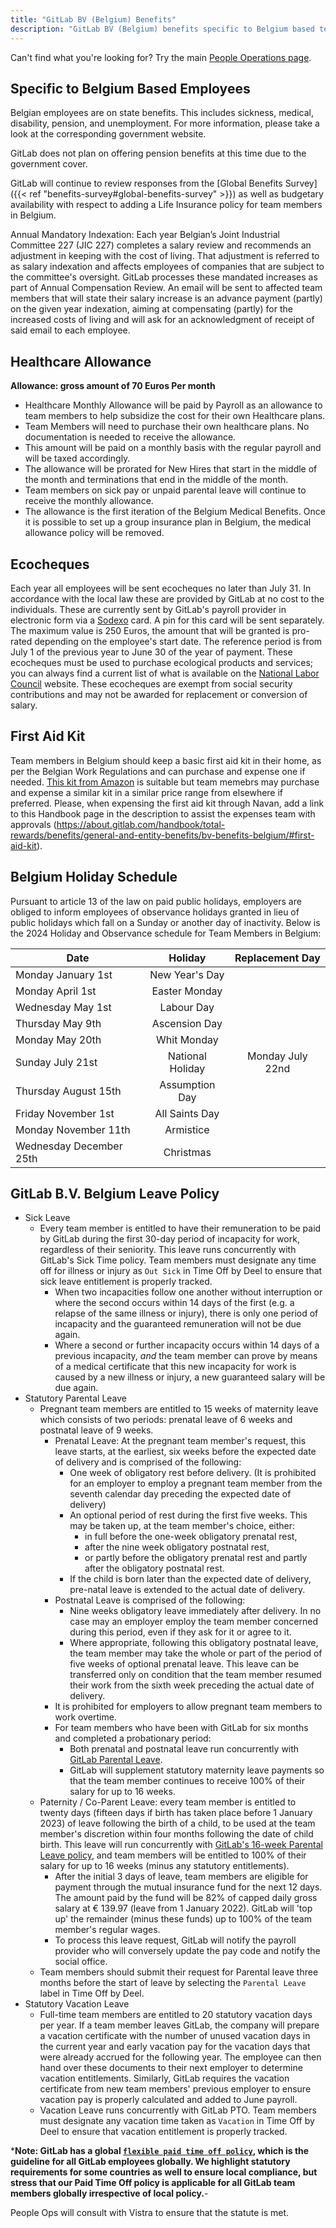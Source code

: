```yaml
---
title: "GitLab BV (Belgium) Benefits"
description: "GitLab BV (Belgium) benefits specific to Belgium based team members."
---
```


Can't find what you're looking for? Try the main [People Operations page](/handbook/people-group/).

## Specific to Belgium Based Employees

Belgian employees are on state benefits. This includes sickness, medical, disability, pension, and unemployment. For more information, please take a look at the corresponding government website.

GitLab does not plan on offering pension benefits at this time due to the government cover.

GitLab will continue to review responses from the [Global Benefits Survey]({{< ref "benefits-survey#global-benefits-survey" >}}) as well as budgetary availability with respect to adding a Life Insurance policy for team members in Belgium.

Annual Mandatory Indexation:  Each year Belgian’s Joint Industrial Committee 227 (JIC 227) completes a salary review and recommends an adjustment in keeping with the cost of living. That adjustment is referred to as salary indexation and affects employees of companies that are subject to the committee's oversight. GitLab processes these mandated increases as part of Annual Compensation Review. An email will be sent to affected team members that will state their salary increase is an advance payment (partly) on the given year indexation, aiming at compensating (partly) for the increased costs of living and will ask for an acknowledgment of receipt of said email to each employee.

## Healthcare Allowance

**Allowance: gross amount of 70 Euros Per month**

- Healthcare Monthly Allowance will be paid by Payroll as an allowance to team members to help subsidize the cost for their own Healthcare plans.
- Team Members will need to purchase their own healthcare plans. No documentation is needed to receive the allowance.
- This amount will be paid on a monthly basis with the regular payroll and will be taxed accordingly.
- The allowance will be prorated for New Hires that start in the middle of the month and terminations that end in the middle of the month.
- Team members on sick pay or unpaid parental leave will continue to receive the monthly allowance.
- The allowance is the first iteration of the Belgium Medical Benefits. Once it is possible to set up a group insurance plan in Belgium, the medical allowance policy will be removed.

## Ecocheques

Each year all employees will be sent ecocheques no later than July 31. In accordance with the local law these are provided by GitLab at no cost to the individuals. These are currently sent by GitLab's payroll provider in electronic form via a [Sodexo](http://be.benefits-rewards.sodexo.com/) card. A pin for this card will be sent separately. The maximum value is 250 Euros, the amount that will be granted is pro-rated depending on the employee's start date. The reference period is from July 1 of the previous year to June 30 of the year of payment. These ecocheques must be used to purchase ecological products and services; you can always find a current list of what is available on the [National Labor Council](http://www.cnt-nar.be/CAO-ORIG/cao-098-quinquies-(23-05-2017).pdf) website. These ecocheques are exempt from social security contributions and may not be awarded for replacement or conversion of salary.

## First Aid Kit

Team members in Belgium should keep a basic first aid kit in their home, as per the Belgian Work Regulations and can purchase and expense one if needed. [This kit from Amazon](https://www.amazon.com.be/-/en/Medical-Outdoor-Survival-Emergency-Workplace/dp/B07R3RMFC4/ref%3Dsr_1_11?crid%3DBRSTI7BC72FQ%26keywords%3Dfirst%252Baid%252Bkit%252Bfor%252Bhome%252Boffice%26qid%3D1686872754%26sprefix%3Dfirst%252Baid%252Bkit%252Bfor%252Bhome%252Boffic%252Caps%252C198%26sr%3D8-11%26th%3D1&sa=D&source=docs&ust=1689883665744344&usg=AOvVaw3000OeBSFQU0GMfKNhd7KA) is suitable but team memebrs may purchase and expense a similar kit in a similar price range from elsewhere if preferred. Please, when expensing the first aid kit through Navan, add a link to this Handbook page in the description to assist the expenses team with approvals (<https://about.gitlab.com/handbook/total-rewards/benefits/general-and-entity-benefits/bv-benefits-belgium/#first-aid-kit>).

## Belgium Holiday Schedule

Pursuant to article 13 of the law on paid public holidays, employers are obliged to inform employees of observance holidays granted in lieu of public holidays which fall on a Sunday or another day of inactivity. Below is the 2024 Holiday and Observance schedule for Team Members in Belgium:

| Date                     | Holiday | Replacement Day |
|--------------------------|:---:|:----:|
| Monday January 1st         | New Year's Day  | |
| Monday April 1st     | Easter Monday  |  |
| Wednesday May 1st | Labour Day  |  |
| Thursday May 9th   | Ascension Day  |  |
| Monday May 20th        | Whit Monday   |  |
| Sunday July 21st     | National Holiday  | Monday July 22nd |
| Thursday August 15th | Assumption Day  |  |
| Friday November 1st  | All Saints Day   | |
| Monday November 11th    | Armistice  | |
| Wednesday December 25th     | Christmas  |  |

## GitLab B.V. Belgium Leave Policy

- Sick Leave
  - Every team member is entitled to have their remuneration to be paid by GitLab during the first 30-day period of incapacity for work, regardless of their seniority. This leave runs concurrently with GitLab's Sick Time policy. Team members must designate any time off for illness or injury as `Out Sick` in Time Off by Deel to ensure that sick leave entitlement is properly tracked.
    - When two incapacities follow one another without interruption or where the second occurs within 14 days of the first (e.g. a relapse of the same illness or injury), there is only one period of incapacity and the guaranteed remuneration will not be due again.
    - Where a second or further incapacity occurs within 14 days of a previous incapacity, *and* the team member can prove by means of a medical certificate that this new incapacity for work is caused by a new illness or injury, a new guaranteed salary will be due again.
- Statutory Parental Leave
  - Pregnant team members are entitled to 15 weeks of maternity leave which consists of two periods: prenatal leave of 6 weeks and postnatal leave of 9 weeks.
    - Prenatal Leave: At the pregnant team member's request, this leave starts, at the earliest, six weeks before the expected date of delivery and is comprised of the following:
      - One week of obligatory rest before delivery. (It is prohibited for an employer to employ a pregnant team member from the seventh calendar day preceding the expected date of delivery)
      - An optional period of rest during the first five weeks. This may be taken up, at the team member's choice, either:
        - in full before the one-week obligatory prenatal rest,
        - after the nine week obligatory postnatal rest,
        - or partly before the obligatory prenatal rest and partly after the obligatory postnatal rest.
      - If the child is born later than the expected date of delivery, pre-natal leave is extended to the actual date of delivery.
    - Postnatal Leave is comprised of the following:
      - Nine weeks obligatory leave immediately after delivery. In no case may an employer employ the team member concerned during this period, even if they ask for it or agree to it.
      - Where appropriate, following this obligatory postnatal leave, the team member may take the whole or part of the period of five weeks of optional prenatal leave. This leave can be transferred only on condition that the team member resumed their work from the sixth week preceding the actual date of delivery.
    - It is prohibited for employers to allow pregnant team members to work overtime.
    - For team members who have been with GitLab for six months and completed a probationary period:
      - Both prenatal and postnatal leave run concurrently with [GitLab Parental Leave](/handbook/total-rewards/benefits/general-and-entity-benefits/#parental-leave).
      - GitLab will supplement statutory maternity leave payments so that the team member continues to receive 100% of their salary for up to 16 weeks.
  - Paternity / Co-Parent Leave: every team member is entitled to twenty days (fifteen days if birth has taken place before 1 January 2023) of leave following the birth of a child, to be used at the team member's discretion within four months following the date of child birth. This leave will run concurrently with [GitLab's 16-week Parental Leave policy](/handbook/total-rewards/benefits/general-and-entity-benefits/#parental-leave), and team members will be entitled to 100% of their salary for up to 16 weeks (minus any statutory entitlements).
    - After the initial 3 days of leave, team members are eligible for payment through the mutual insurance fund for the next 12 days. The amount paid by the fund will be 82% of capped daily gross salary at €  139.97 (leave from 1 January 2022).  GitLab will 'top up' the remainder (minus these funds) up to 100% of the team member's regular wages.
    - To process this leave request, GitLab will notify the payroll provider who will conversely update the pay code and notify the social office.
  - Team members should submit their request for Parental leave three months before the start of leave by selecting the `Parental Leave` label in Time Off by Deel.
- Statutory Vacation Leave
  - Full-time team members are entitled to 20 statutory vacation days per year. If a team member leaves GitLab, the company will prepare a vacation certificate with the number of unused vacation days in the current year and early vacation pay for the vacation days that were already accrued for the following year. The employee can then hand over these documents to their next employer to determine vacation entitlements. Similarly, GitLab requires the vacation certificate from new team members' previous employer to ensure vacation pay is properly calculated and added to June payroll.
  - Vacation Leave runs concurrently with GitLab PTO. Team members must designate any vacation time taken as `Vacation` in Time Off by Deel to ensure that vacation entitlement is properly tracked.

***Note: GitLab has a global [`flexible paid time off policy`](/handbook/people-group/paid-time-off/#paid-time-off), which is the guideline for all GitLab employees globally. We highlight statutory requirements for some countries as well to ensure local compliance, but stress that our Paid Time Off policy is applicable for all GitLab team members globally irrespective of local policy.**-

People Ops will consult with Vistra to ensure that the statute is met.
